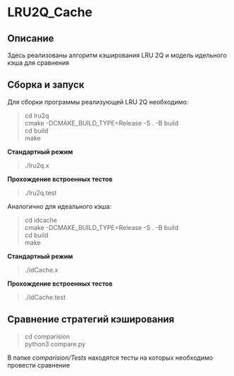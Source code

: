 # LRU2Q_Cache

## Описание 
Здесь реализованы алгоритм кэширования LRU 2Q и модель идельного кэша для сравнения

## Сборка и запуск
Для сборки программы реализующей LRU 2Q необходимо:
> cd lru2q\
> cmake -DCMAKE_BUILD_TYPE=Release -S . -B build\
> cd build\
> make

__Cтандартный режим__
> ./lru2q.x

__Прохождение встроенных тестов__
> ./lru2q.test


Аналогично для идеального кэша:
> cd idcache\
> cmake -DCMAKE_BUILD_TYPE=Release -S . -B build\
> cd build\
> make

__Cтандартный режим__
> ./idCache.x

__Прохождение встроенных тестов__
> ./idCache.test

## Сравнение стратегий кэширования

> cd comparision\
> python3 compare.py


В папке _comparision/Tests_ находятся тесты на которых необходимо провести сравнение

